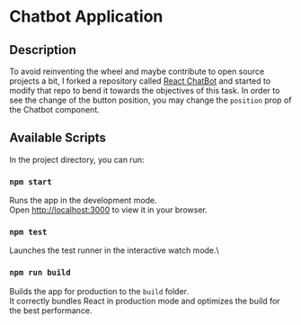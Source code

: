# Chatbot Application

## Description

To avoid reinventing the wheel and maybe contribute to open source projects a bit, I forked a repository called [React ChatBot](https://github.com/tjtanjin/react-chatbotify) and started to modify that repo to bend it towards the objectives of this task. In order to see the change of the button position, you may change the `position` prop of the Chatbot component.

## Available Scripts

In the project directory, you can run:

### `npm start`

Runs the app in the development mode.\
Open [http://localhost:3000](http://localhost:3000) to view it in your browser.

### `npm test`

Launches the test runner in the interactive watch mode.\

### `npm run build`

Builds the app for production to the `build` folder.\
It correctly bundles React in production mode and optimizes the build for the best performance.